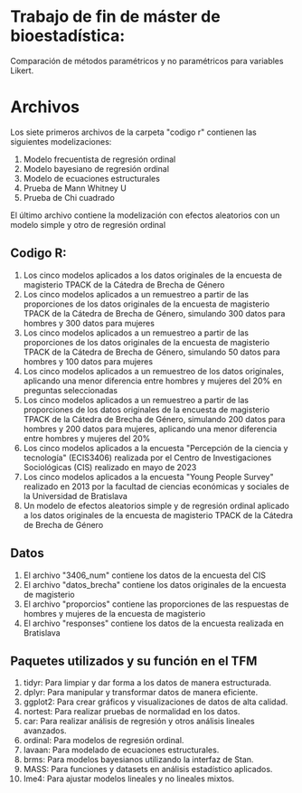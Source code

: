 Trabajo de fin de máster de bioestadística:
================
Comparación de métodos paramétricos y no paramétricos para variables Likert.

# Archivos
Los siete primeros archivos de la carpeta "codigo r" contienen las siguientes modelizaciones:
1. Modelo frecuentista de regresión ordinal
2. Modelo bayesiano de regresión ordinal
3. Modelo de ecuaciones estructurales
4. Prueba de Mann Whitney U
5. Prueba de Chi cuadrado

El último archivo contiene la modelización con efectos aleatorios con un modelo simple y otro de regresión ordinal

## Codigo R:
1. Los cinco modelos aplicados a los datos originales de la encuesta de magisterio TPACK de la Cátedra de Brecha de Género
2. Los cinco modelos aplicados a un remuestreo a partir de las proporciones de los datos originales de la encuesta de magisterio TPACK de la Cátedra de Brecha de Género, simulando 300 datos para hombres y 300 datos para mujeres
3. Los cinco modelos aplicados a un remuestreo a partir de las proporciones de los datos originales de la encuesta de magisterio TPACK de la Cátedra de Brecha de Género, simulando 50 datos para hombres y 100 datos para mujeres
4. Los cinco modelos aplicados a un remuestreo de los datos originales, aplicando una menor diferencia entre hombres y mujeres del 20% en preguntas seleccionadas
5. Los cinco modelos aplicados a un remuestreo a partir de las proporciones de los datos originales de la encuesta de magisterio TPACK de la Cátedra de Brecha de Género, simulando 200 datos para hombres y 200 datos para mujeres, aplicando una menor diferencia entre hombres y mujeres del 20%
6. Los cinco modelos aplicados a la encuesta "Percepción de la ciencia y tecnología" (ECIS3406) realizada por el Centro de Investigaciones Sociológicas (CIS) realizado en mayo de 2023
7. Los cinco modelos aplicados a la encuesta "Young People Survey" realizado en 2013 por la facultad de ciencias económicas y sociales de la Universidad de Bratislava
8. Un modelo de efectos aleatorios simple y de regresión ordinal aplicado a los datos originales de la encuesta de magisterio TPACK de la Cátedra de Brecha de Género

## Datos
1. El archivo "3406_num" contiene los datos de la encuesta del CIS
2. El archivo "datos_brecha" contiene los datos originales de la encuesta de magisterio
3. El archivo "proporcios" contiene las proporciones de las respuestas de hombres y mujeres de la encuesta de magisterio
4. El archivo "responses" contiene los datos de la encuesta realizada en Bratislava

## Paquetes utilizados y su función en el TFM
1. tidyr: Para limpiar y dar forma a los datos de manera estructurada.
2. dplyr: Para manipular y transformar datos de manera eficiente.
3. ggplot2: Para crear gráficos y visualizaciones de datos de alta calidad.
4. nortest: Para realizar pruebas de normalidad en los datos.
5. car: Para realizar análisis de regresión y otros análisis lineales avanzados.
6. ordinal: Para modelos de regresión ordinal.
7. lavaan: Para modelado de ecuaciones estructurales.
8. brms: Para modelos bayesianos utilizando la interfaz de Stan.
9. MASS: Para funciones y datasets en análisis estadístico aplicados.
10. lme4: Para ajustar modelos lineales y no lineales mixtos.
